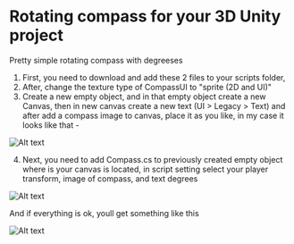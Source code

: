 # Rotating compass for your 3D Unity project
Pretty simple rotating compass with degreeses 


1. First, you need to download and add these 2 files to your scripts folder,
2. After, change the texture type of CompassUI to "sprite (2D and UI)"
3. Create a new empty object, and in that empty object create a new Canvas, then in new canvas create a new text (UI > Legacy > Text) and after add a compass image to canvas, place it as you like, in my case it looks like that -  

![Alt text](https://i.imgur.com/aC78BNs.jpg)

4. Next, you need to add Compass.cs to previously created empty object where is your canvas is located, in script setting select your player transform, image of compass, and text degrees 

![Alt text](https://i.imgur.com/4o47vu3.jpg)

And if everything is ok, youll get something like this

![Alt text](https://i.imgur.com/3lmYVLu.jpg)

